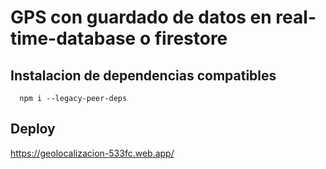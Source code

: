 # GPS con guardado de datos en real-time-database o firestore

## Instalacion de dependencias compatibles
```
  npm i --legacy-peer-deps
```
## Deploy

https://geolocalizacion-533fc.web.app/
